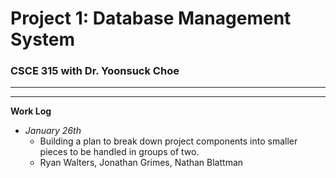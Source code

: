 # Project 1: Database Management System
### CSCE 315 with Dr. Yoonsuck Choe

***

***

**Work Log**

* *January 26th*
  * Building a plan to break down project components into smaller pieces to be handled in groups of two.
  * Ryan Walters, Jonathan Grimes, Nathan Blattman
